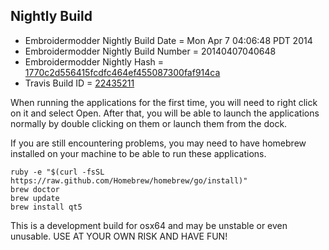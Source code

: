 
Nightly Build
------------------------------

* Embroidermodder Nightly Build Date = Mon Apr  7 04:06:48 PDT 2014
* Embroidermodder Nightly Build Number = 20140407040648
* Embroidermodder Nightly Hash = [1770c2d556415fcdfc464ef455087300faf914ca](https://github.com/Embroidermodder/Embroidermodder/commit/1770c2d556415fcdfc464ef455087300faf914ca)
* Travis Build ID = [22435211](https://travis-ci.org/Embroidermodder/Embroidermodder/builds/22435211)

When running the applications for the first time, you will need to right click on it and select Open.
After that, you will be able to launch the applications normally by double clicking on them or launch them from the dock.

If you are still encountering problems, you may need to have homebrew installed on your machine to be able to run these applications.
```
ruby -e "$(curl -fsSL https://raw.github.com/Homebrew/homebrew/go/install)"
brew doctor
brew update
brew install qt5
```

This is a development build for osx64 and may be unstable or even unusable.
USE AT YOUR OWN RISK AND HAVE FUN!

